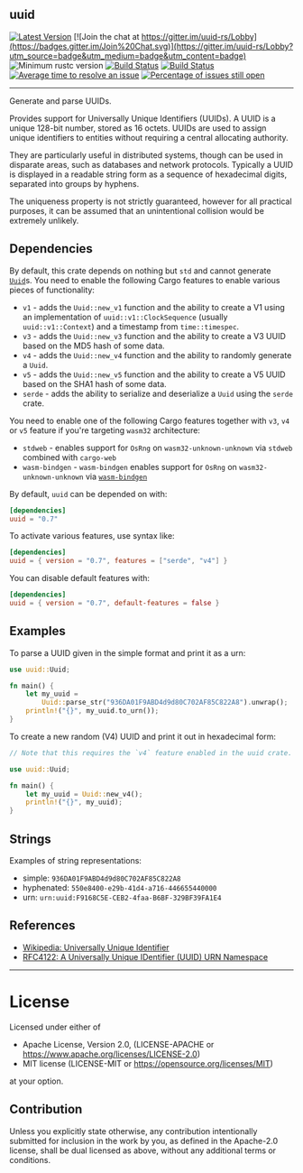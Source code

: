 uuid
---------

[![Latest Version](https://img.shields.io/crates/v/uuid.svg)](https://crates.io/crates/uuid)
[![Join the chat at https://gitter.im/uuid-rs/Lobby](https://badges.gitter.im/Join%20Chat.svg)](https://gitter.im/uuid-rs/Lobby?utm_source=badge&utm_medium=badge&utm_content=badge)
![Minimum rustc version](https://img.shields.io/badge/rustc-1.31.0+-yellow.svg)
[![Build Status](https://ci.appveyor.com/api/projects/status/github/uuid-rs/uuid?branch=master&svg=true)](https://ci.appveyor.com/project/uuid-rs/uuid/branch/master)
[![Build Status](https://travis-ci.org/uuid-rs/uuid.svg?branch=master)](https://travis-ci.org/uuid-rs/uuid)
[![Average time to resolve an issue](https://isitmaintained.com/badge/resolution/uuid-rs/uuid.svg)](https://isitmaintained.com/project/uuid-rs/uuid "Average time to resolve an issue")
[![Percentage of issues still open](https://isitmaintained.com/badge/open/uuid-rs/uuid.svg)](https://isitmaintained.com/project/uuid-rs/uuid "Percentage of issues still open")

---

Generate and parse UUIDs.

Provides support for Universally Unique Identifiers (UUIDs). A UUID is a
unique 128-bit number, stored as 16 octets. UUIDs are used to  assign
unique identifiers to entities without requiring a central allocating
authority.

They are particularly useful in distributed systems, though can be used in
disparate areas, such as databases and network protocols.  Typically a UUID
is displayed in a readable string form as a sequence of hexadecimal digits,
separated into groups by hyphens.

The uniqueness property is not strictly guaranteed, however for all
practical purposes, it can be assumed that an unintentional collision would
be extremely unlikely.

## Dependencies

By default, this crate depends on nothing but `std` and cannot generate
[`Uuid`]s. You need to enable the following Cargo features to enable
various pieces of functionality:

* `v1` - adds the `Uuid::new_v1` function and the ability to create a V1
  using an implementation of `uuid::v1::ClockSequence` (usually
`uuid::v1::Context`) and a timestamp from `time::timespec`.
* `v3` - adds the `Uuid::new_v3` function and the ability to create a V3
  UUID based on the MD5 hash of some data.
* `v4` - adds the `Uuid::new_v4` function and the ability to randomly
  generate a `Uuid`.
* `v5` - adds the `Uuid::new_v5` function and the ability to create a V5
  UUID based on the SHA1 hash of some data.
* `serde` - adds the ability to serialize and deserialize a `Uuid` using the
  `serde` crate.

You need to enable one of the following Cargo features together with
`v3`, `v4` or `v5` feature if you're targeting `wasm32` architecture:

* `stdweb` - enables support for `OsRng` on `wasm32-unknown-unknown` via
  `stdweb` combined with `cargo-web`
* `wasm-bindgen` - `wasm-bindgen` enables support for `OsRng` on
  `wasm32-unknown-unknown` via [`wasm-bindgen`]

By default, `uuid` can be depended on with:

```toml
[dependencies]
uuid = "0.7"
```

To activate various features, use syntax like:

```toml
[dependencies]
uuid = { version = "0.7", features = ["serde", "v4"] }
```

You can disable default features with:

```toml
[dependencies]
uuid = { version = "0.7", default-features = false }
```

## Examples

To parse a UUID given in the simple format and print it as a urn:

```rust
use uuid::Uuid;

fn main() {
    let my_uuid =
        Uuid::parse_str("936DA01F9ABD4d9d80C702AF85C822A8").unwrap();
    println!("{}", my_uuid.to_urn());
}
```

To create a new random (V4) UUID and print it out in hexadecimal form:

```rust
// Note that this requires the `v4` feature enabled in the uuid crate.

use uuid::Uuid;

fn main() {
    let my_uuid = Uuid::new_v4();
    println!("{}", my_uuid);
}
```

## Strings

Examples of string representations:

* simple: `936DA01F9ABD4d9d80C702AF85C822A8`
* hyphenated: `550e8400-e29b-41d4-a716-446655440000`
* urn: `urn:uuid:F9168C5E-CEB2-4faa-B6BF-329BF39FA1E4`

## References

* [Wikipedia: Universally Unique Identifier](     http://en.wikipedia.org/wiki/Universally_unique_identifier)
* [RFC4122: A Universally Unique IDentifier (UUID) URN Namespace](     http://tools.ietf.org/html/rfc4122)

[`wasm-bindgen`]: https://github.com/rustwasm/wasm-bindgen

[`Uuid`]: https://docs.rs/uuid/0.7.4/uuid/struct.Uuid.html

---
# License

Licensed under either of

* Apache License, Version 2.0, (LICENSE-APACHE or https://www.apache.org/licenses/LICENSE-2.0)
* MIT license (LICENSE-MIT or https://opensource.org/licenses/MIT)

at your option.

## Contribution

Unless you explicitly state otherwise, any contribution intentionally submitted
for inclusion in the work by you, as defined in the Apache-2.0 license, shall
be dual licensed as above, without any additional terms or conditions.
